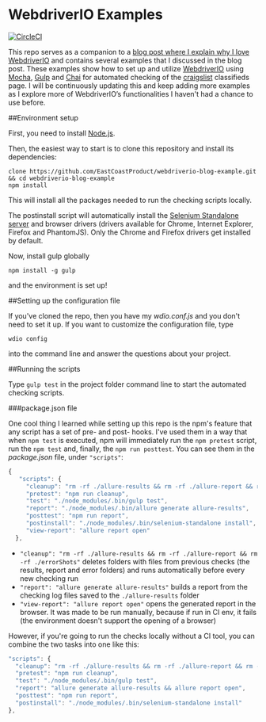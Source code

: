 
# WebdriverIO Examples

[![CircleCI](https://circleci.com/gh/EastCoastProduct/webdriverio-blog-example.svg?style=svg)](https://circleci.com/gh/EastCoastProduct/webdriverio-blog-example)

This repo serves as a companion to a [blog post where I explain why I love WebdriverIO](https://blog.eastcoastproduct.com/webdriverio-why-and-how-to-use-it-for-testing) and contains several examples that I discussed in the blog post. These examples show how to set up and utilize [WebdriverIO](http://webdriver.io/) using [Mocha](https://mochajs.org/), [Gulp](http://gulpjs.com/) and [Chai](http://chaijs.com/) for automated checking of the [craigslist](https://boston.craigslist.org/) classifieds page. I will be continuously updating this and keep adding more examples as I explore more of WebdriverIO’s functionalities I haven't had a chance to use before.

##Environment setup

First, you need to install [Node.js](https://nodejs.org/en/).

Then, the easiest way to start is to clone this repository and install its dependencies:

```
clone https://github.com/EastCoastProduct/webdriverio-blog-example.git && cd webdriverio-blog-example
npm install
```

This will install all the packages needed to run the checking scripts locally.

The postinstall script will automatically install the [Selenium Standalone server](http://www.seleniumhq.org/download/) and browser drivers (drivers available for Chrome, Internet Explorer, Firefox and PhantomJS). Only the Chrome and Firefox drivers get installed by default.

Now, install gulp globally
```
npm install -g gulp
```
and the environment is set up!

##Setting up the configuration file

If you've cloned the repo, then you have my *wdio.conf.js* and you don't need to set it up. If you want to customize the configuration file, type
```
wdio config
```
into the command line and answer the questions about your project.

##Running the scripts

Type ```gulp test``` in the project folder command line to start the automated checking scripts.

###package.json file

One cool thing I learned while setting up this repo is the npm's feature that any script has a set of pre- and post- hooks. I've used them in a way that when ```npm test``` is executed, npm will immediately run the ```npm pretest``` script, run the ```npm test``` and, finally, the ```npm run posttest```. You can see them in the *package.json* file, under ```"scripts"```:

```javascript
{
   "scripts": {
     "cleanup": "rm -rf ./allure-results && rm -rf ./allure-report && rm -rf ./errorShots",
     "pretest": "npm run cleanup",
     "test": "./node_modules/.bin/gulp test",
     "report": "./node_modules/.bin/allure generate allure-results",
     "posttest": "npm run report",
     "postinstall": "./node_modules/.bin/selenium-standalone install",
     "view-report": "allure report open"
  },
```

* ```"cleanup": "rm -rf ./allure-results && rm -rf ./allure-report && rm -rf ./errorShots"``` deletes folders with files from previous checks (the results, report and error folders) and runs automatically before every new checking run
* ```"report": "allure generate allure-results"``` builds a report from the checking log files saved to the ```./allure-results``` folder
* ```"view-report": "allure report open"``` opens the generated report in the browser. It was made to be run manually, because if run in CI env, it fails (the environment doesn't support the opening of a browser)

However, if you're going to run the checks locally without a CI tool, you can combine the two tasks into one like this:

```javascript
"scripts": {
  "cleanup": "rm -rf ./allure-results && rm -rf ./allure-report && rm -rf ./errorShots",
  "pretest": "npm run cleanup",
  "test": "./node_modules/.bin/gulp test",
  "report": "allure generate allure-results && allure report open",
  "posttest": "npm run report",
  "postinstall": "./node_modules/.bin/selenium-standalone install"
},
```
